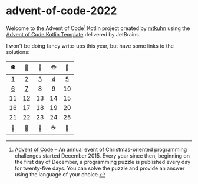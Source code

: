 # advent-of-code-2022

Welcome to the Advent of Code[^aoc] Kotlin project created by [mtkuhn][github] using the [Advent of Code Kotlin Template][template] delivered by JetBrains.

I won't be doing fancy write-ups this year, but have some links to the solutions:


|                    ❄️                    |                    🎅                    |                    🎄                    |                    ⛄                     |                    🎁                    |
|:----------------------------------------:|:----------------------------------------:|:----------------------------------------:|:----------------------------------------:|:----------------------------------------:|
| [1](/src/main/kotlin/mkuhn/aoc/Day01.kt) | [2](/src/main/kotlin/mkuhn/aoc/Day02.kt) | [3](/src/main/kotlin/mkuhn/aoc/Day03.kt) | [4](/src/main/kotlin/mkuhn/aoc/Day04.kt) | [5](/src/main/kotlin/mkuhn/aoc/Day05.kt) |
| [6](/src/main/kotlin/mkuhn/aoc/Day06.kt) | [7](/src/main/kotlin/mkuhn/aoc/Day07.kt) |                    8                     |                    9                     |                    10                    |
|                    11                    |                    12                    |                    13                    |                    14                    |                    15                    |
|                    16                    |                    17                    |                    18                    |                    19                    |                    20                    |
|                    21                    |                    22                    |                    23                    |                    24                    |                    25                    |
|                    🍪                    |                    🎃                    |                    🎄                    |                    ☕                     |                    🌟                    |

[^aoc]:
    [Advent of Code][aoc] – An annual event of Christmas-oriented programming challenges started December 2015.
    Every year since then, beginning on the first day of December, a programming puzzle is published every day for twenty-five days.
    You can solve the puzzle and provide an answer using the language of your choice.

[aoc]: https://adventofcode.com
[docs]: https://kotlinlang.org/docs/home.html
[github]: https://github.com/mtkuhn
[issues]: https://github.com/kotlin-hands-on/advent-of-code-kotlin-template/issues
[kotlin]: https://kotlinlang.org
[slack]: https://surveys.jetbrains.com/s3/kotlin-slack-sign-up
[template]: https://github.com/kotlin-hands-on/advent-of-code-kotlin-template
